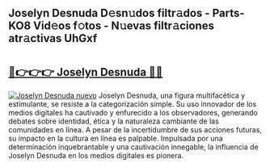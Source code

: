 ## Joselyn Desnuda D𝚎sn𝚞dos filtr𝚊dos - Parts-KO8 Vid𝚎os f𝚘tos - N𝚞evas filtr𝚊ciones atr𝚊ctivas UhGxf

# <h2><a href="http://mb0abg.tromn.icu/?c=Joselyn+Desnuda">🔗👉👉👉 Joselyn Desnuda 🔗🔗</a></h2>

[![Joselyn Desnuda nuevo](https://i.imgur.com/pEAQMta.gif)](http://mb0abg.tromn.icu/?c=Joselyn+Desnuda)
Joselyn Desnuda, una figura multifacética y estimulante, se resiste a la categorización simple. Su uso innovador de los medios digitales ha cautivado y enfurecido a los observadores, generando debates sobre identidad, ética y la naturaleza cambiante de las comunidades en línea. A pesar de la incertidumbre de sus acciones futuras, su impacto en la cultura en línea es palpable. Impulsada por una determinación inquebrantable y una cautivación innegable, la influencia de Joselyn Desnuda en los medios digitales es pionera.
